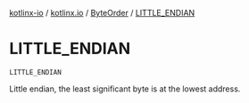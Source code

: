 [kotlinx-io](../../index.md) / [kotlinx.io](../index.md) / [ByteOrder](index.md) / [LITTLE_ENDIAN](./-l-i-t-t-l-e_-e-n-d-i-a-n.md)

# LITTLE_ENDIAN

`LITTLE_ENDIAN`

Little endian, the least significant byte is at the lowest address.

